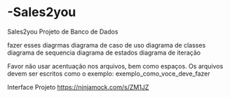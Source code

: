 # -Sales2you
Sales2you Projeto de Banco de Dados

fazer esses diagrmas
diagrama de caso de uso
diagrama de classes
diagrama de sequencia 
diagrama de estados
diagrama de iteração

Favor não usar acentuação nos arquivos, bem como espaços. Os arquivos devem ser escritos como o exemplo:
exemplo_como_voce_deve_fazer 

Interface Projeto https://ninjamock.com/s/ZM1JZ
